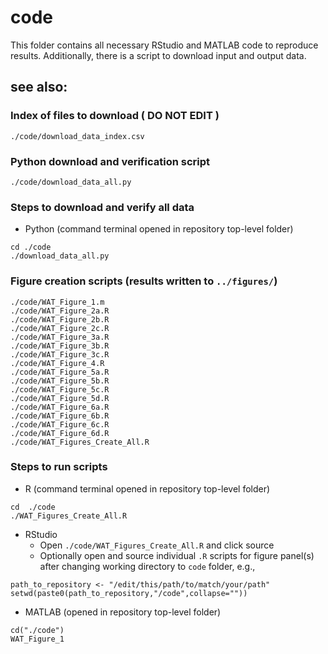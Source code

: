 code
====

This folder contains all necessary RStudio and MATLAB code to reproduce results. Additionally, there is a script to download input and output data.

see also:
---------

### Index of files to download ( **DO NOT EDIT** )
~~~~
./code/download_data_index.csv
~~~~

### Python download and verification script
~~~~
./code/download_data_all.py
~~~~

### Steps to download and verify all data

* Python (command terminal opened in repository top-level folder)

~~~~
cd ./code
./download_data_all.py
~~~~

### Figure creation scripts (results written to `../figures/`)
~~~~
./code/WAT_Figure_1.m
./code/WAT_Figure_2a.R
./code/WAT_Figure_2b.R
./code/WAT_Figure_2c.R
./code/WAT_Figure_3a.R
./code/WAT_Figure_3b.R
./code/WAT_Figure_3c.R
./code/WAT_Figure_4.R
./code/WAT_Figure_5a.R
./code/WAT_Figure_5b.R
./code/WAT_Figure_5c.R
./code/WAT_Figure_5d.R
./code/WAT_Figure_6a.R
./code/WAT_Figure_6b.R
./code/WAT_Figure_6c.R
./code/WAT_Figure_6d.R
./code/WAT_Figures_Create_All.R
~~~~

### Steps to run scripts

* R (command terminal opened in repository top-level folder)

~~~~
cd	./code
./WAT_Figures_Create_All.R
~~~~

* RStudio
	+ Open `./code/WAT_Figures_Create_All.R` and click source
	+ Optionally open and source individual `.R` scripts for figure panel(s) after changing working directory to `code` folder, e.g.,

~~~~
path_to_repository <- "/edit/this/path/to/match/your/path"
setwd(paste0(path_to_repository,"/code",collapse=""))
~~~~

* MATLAB (opened in repository top-level folder)

~~~~
cd("./code")
WAT_Figure_1
~~~~

